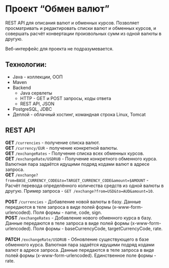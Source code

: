 # Проект “Обмен валют”
REST API для описания валют и обменных курсов. Позволяет просматривать и редактировать списки валют и обменных курсов, и совершать расчёт конвертации произвольных сумм из одной валюты в другую.

Веб-интерфейс для проекта не подразумевается.

## Технологии: 
- Java - коллекции, ООП
- Maven
- Backend
  - Java сервлеты
  - HTTP - GET и POST запросы, коды ответа
  - REST API, JSON
- PostgreSQL, JDBC
- Деплой - облачный хостинг, командная строка Linux, Tomcat

## REST API
**GET** `/currencies` - получение списка валют.\
**GET** `/currency/EUR` - получение конкретной валюты.\
**GET** `/exchangeRates` - Получение списка всех обменных курсов.\
**GET** `/exchangeRate/USDRUB` - Получение конкретного обменного курса. Валютная пара задаётся идущими подряд кодами валют в адресе запроса.\
**GET** `/exchange?from=BASE_CURRENCY_CODE&to=TARGET_CURRENCY_CODE&amount=$AMOUNT` - Расчёт перевода определённого количества средств из одной валюты в другую. Пример запроса - `GET /exchange?from=USD&to=AUD&amount=10`.\
\
**POST** `/currencies` - Добавление новой валюты в базу. Данные передаются в теле запроса в виде полей формы (x-www-form-urlencoded). Поля формы - name, code, sign.\
**POST** `/exchangeRates` - Добавление нового обменного курса в базу. Данные передаются в теле запроса в виде полей формы (x-www-form-urlencoded). Поля формы - baseCurrencyCode, targetCurrencyCode, rate.\
\
**PATCH** `/exchangeRate/USDRUB` - Обновление существующего в базе обменного курса. Валютная пара задаётся идущими подряд кодами валют в адресе запроса. Данные передаются в теле запроса в виде полей формы (x-www-form-urlencoded). Единственное поле формы - rate.
